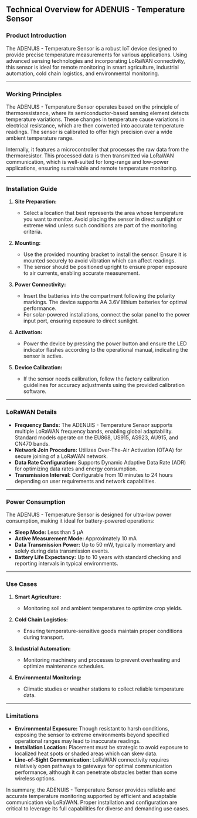 ## Technical Overview for ADENUIS - Temperature Sensor

### Product Introduction

The ADENUIS - Temperature Sensor is a robust IoT device designed to provide precise temperature measurements for various applications. Using advanced sensing technologies and incorporating LoRaWAN connectivity, this sensor is ideal for remote monitoring in smart agriculture, industrial automation, cold chain logistics, and environmental monitoring.

---

### Working Principles

The ADENUIS - Temperature Sensor operates based on the principle of thermoresistance, where its semiconductor-based sensing element detects temperature variations. These changes in temperature cause variations in electrical resistance, which are then converted into accurate temperature readings. The sensor is calibrated to offer high precision over a wide ambient temperature range.

Internally, it features a microcontroller that processes the raw data from the thermoresistor. This processed data is then transmitted via LoRaWAN communication, which is well-suited for long-range and low-power applications, ensuring sustainable and remote temperature monitoring.

---

### Installation Guide

1. **Site Preparation:**
   - Select a location that best represents the area whose temperature you want to monitor. Avoid placing the sensor in direct sunlight or extreme wind unless such conditions are part of the monitoring criteria.

2. **Mounting:**
   - Use the provided mounting bracket to install the sensor. Ensure it is mounted securely to avoid vibration which can affect readings.
   - The sensor should be positioned upright to ensure proper exposure to air currents, enabling accurate measurement.

3. **Power Connectivity:**
   - Insert the batteries into the compartment following the polarity markings. The device supports AA 3.6V lithium batteries for optimal performance.
   - For solar-powered installations, connect the solar panel to the power input port, ensuring exposure to direct sunlight.

4. **Activation:**
   - Power the device by pressing the power button and ensure the LED indicator flashes according to the operational manual, indicating the sensor is active.

5. **Device Calibration:**
   - If the sensor needs calibration, follow the factory calibration guidelines for accuracy adjustments using the provided calibration software.

---

### LoRaWAN Details

- **Frequency Bands:** The ADENUIS - Temperature Sensor supports multiple LoRaWAN frequency bands, enabling global adaptability. Standard models operate on the EU868, US915, AS923, AU915, and CN470 bands.
- **Network Join Procedure:** Utilizes Over-The-Air Activation (OTAA) for secure joining of a LoRaWAN network.
- **Data Rate Configuration:** Supports Dynamic Adaptive Data Rate (ADR) for optimizing data rates and energy consumption.
- **Transmission Interval:** Configurable from 10 minutes to 24 hours depending on user requirements and network capabilities.

---

### Power Consumption

The ADENUIS - Temperature Sensor is designed for ultra-low power consumption, making it ideal for battery-powered operations:

- **Sleep Mode:** Less than 5 µA
- **Active Measurement Mode:** Approximately 10 mA
- **Data Transmission Power:** Up to 50 mW, typically momentary and solely during data transmission events.
- **Battery Life Expectancy:** Up to 10 years with standard checking and reporting intervals in typical environments.

---

### Use Cases

1. **Smart Agriculture:**
   - Monitoring soil and ambient temperatures to optimize crop yields.
 
2. **Cold Chain Logistics:**
   - Ensuring temperature-sensitive goods maintain proper conditions during transport.

3. **Industrial Automation:**
   - Monitoring machinery and processes to prevent overheating and optimize maintenance schedules.

4. **Environmental Monitoring:**
   - Climatic studies or weather stations to collect reliable temperature data.

---

### Limitations

- **Environmental Exposure:** Though resistant to harsh conditions, exposing the sensor to extreme environments beyond specified operational ranges may lead to inaccurate readings.
- **Installation Location:** Placement must be strategic to avoid exposure to localized heat spots or shaded areas which can skew data.
- **Line-of-Sight Communication:** LoRaWAN connectivity requires relatively open pathways to gateways for optimal communication performance, although it can penetrate obstacles better than some wireless options.

In summary, the ADENUIS - Temperature Sensor provides reliable and accurate temperature monitoring supported by efficient and adaptable communication via LoRaWAN. Proper installation and configuration are critical to leverage its full capabilities for diverse and demanding use cases.